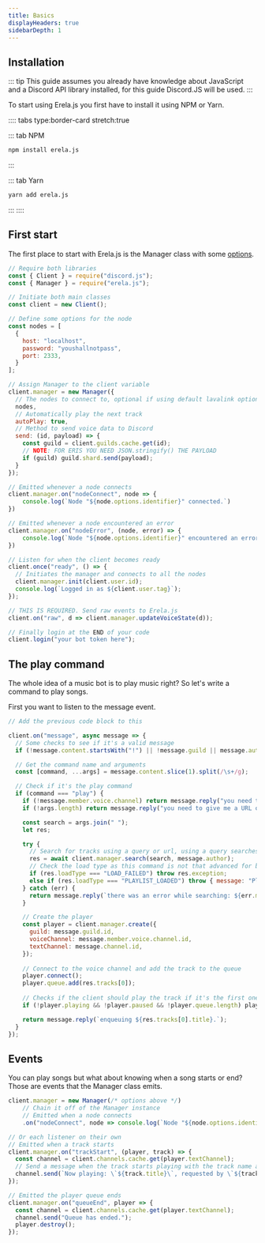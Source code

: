 ```yaml
---
title: Basics
displayHeaders: true
sidebarDepth: 1
---
```


## Installation

::: tip
This guide assumes you already have knowledge about JavaScript and a Discord API library installed, for this guide Discord.JS will be used.
:::

To start using Erela.js you first have to install it using NPM or Yarn.

:::: tabs type:border-card stretch:true

::: tab NPM
```bash
npm install erela.js
```
:::

::: tab Yarn
```bash
yarn add erela.js
```
:::
::::

## First start

The first place to start with Erela.js is the Manager class with some [options](/docs/typedefs/ManagerOptions.html).

```javascript
// Require both libraries
const { Client } = require("discord.js");
const { Manager } = require("erela.js");

// Initiate both main classes
const client = new Client();

// Define some options for the node
const nodes = [
  {
    host: "localhost",
    password: "youshallnotpass",
    port: 2333,
  }
];

// Assign Manager to the client variable
client.manager = new Manager({
  // The nodes to connect to, optional if using default lavalink options
  nodes,
  // Automatically play the next track
  autoPlay: true,
  // Method to send voice data to Discord
  send: (id, payload) => {
    const guild = client.guilds.cache.get(id);
    // NOTE: FOR ERIS YOU NEED JSON.stringify() THE PAYLOAD
    if (guild) guild.shard.send(payload);
  }
});

// Emitted whenever a node connects
client.manager.on("nodeConnect", node => {
    console.log(`Node "${node.options.identifier}" connected.`)
})

// Emitted whenever a node encountered an error
client.manager.on("nodeError", (node, error) => {
    console.log(`Node "${node.options.identifier}" encountered an error: ${error.message}.`)
})

// Listen for when the client becomes ready
client.once("ready", () => {
  // Initiates the manager and connects to all the nodes
  client.manager.init(client.user.id);
  console.log(`Logged in as ${client.user.tag}`);
});

// THIS IS REQUIRED. Send raw events to Erela.js
client.on("raw", d => client.manager.updateVoiceState(d));

// Finally login at the END of your code
client.login("your bot token here");
```

## The play command

The whole idea of a music bot is to play music right? So let's write a command to play songs.

First you want to listen to the message event.

```javascript
// Add the previous code block to this

client.on("message", async message => {
  // Some checks to see if it's a valid message
  if (!message.content.startsWith("!") || !message.guild || message.author.bot) return;

  // Get the command name and arguments
  const [command, ...args] = message.content.slice(1).split(/\s+/g);

  // Check if it's the play command
  if (command === "play") {
    if (!message.member.voice.channel) return message.reply("you need to join a voice channel.");
    if (!args.length) return message.reply("you need to give me a URL or a search term.");

    const search = args.join(" ");
    let res;

    try {
      // Search for tracks using a query or url, using a query searches youtube automatically and the track requester object
      res = await client.manager.search(search, message.author);
      // Check the load type as this command is not that advanced for basics
      if (res.loadType === "LOAD_FAILED") throw res.exception;
      else if (res.loadType === "PLAYLIST_LOADED") throw { message: "Playlists are not supported with this command." };
    } catch (err) {
      return message.reply(`there was an error while searching: ${err.message}`);
    }

    // Create the player 
    const player = client.manager.create({
      guild: message.guild.id,
      voiceChannel: message.member.voice.channel.id,
      textChannel: message.channel.id,
    });
  
    // Connect to the voice channel and add the track to the queue
    player.connect();
    player.queue.add(res.tracks[0]);
  
    // Checks if the client should play the track if it's the first one added
    if (!player.playing && !player.paused && !player.queue.length) player.play()

    return message.reply(`enqueuing ${res.tracks[0].title}.`);
  }
});
```

## Events

You can play songs but what about knowing when a song starts or end? Those are events that the Manager class emits.

```javascript
client.manager = new Manager(/* options above */)
    // Chain it off of the Manager instance
    // Emitted when a node connects
    .on("nodeConnect", node => console.log(`Node "${node.options.identifier}" connected.`));

// Or each listener on their own
// Emitted when a track starts
client.manager.on("trackStart", (player, track) => {
  const channel = client.channels.cache.get(player.textChannel);
  // Send a message when the track starts playing with the track name and the requester's Discord tag, e.g. username#discriminator
  channel.send(`Now playing: \`${track.title}\`, requested by \`${track.requester.tag}\`.`);
});

// Emitted the player queue ends
client.manager.on("queueEnd", player => {
  const channel = client.channels.cache.get(player.textChannel);
  channel.send("Queue has ended.");
  player.destroy();
});
```
